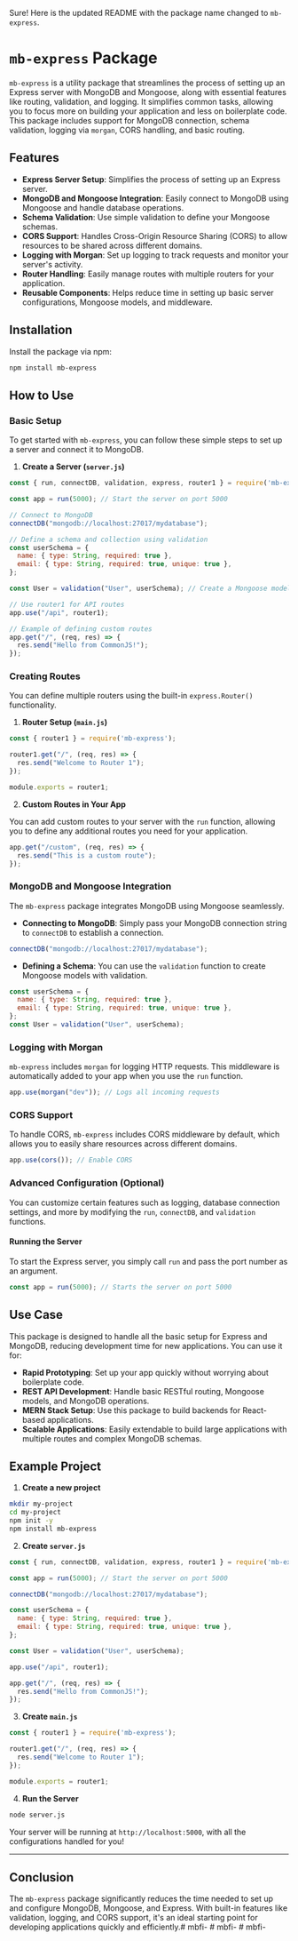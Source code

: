 Sure! Here is the updated README with the package name changed to `mb-express`.

# `mb-express` Package

`mb-express` is a utility package that streamlines the process of setting up an Express server with MongoDB and Mongoose, along with essential features like routing, validation, and logging. It simplifies common tasks, allowing you to focus more on building your application and less on boilerplate code. This package includes support for MongoDB connection, schema validation, logging via `morgan`, CORS handling, and basic routing.

## Features

- **Express Server Setup**: Simplifies the process of setting up an Express server.
- **MongoDB and Mongoose Integration**: Easily connect to MongoDB using Mongoose and handle database operations.
- **Schema Validation**: Use simple validation to define your Mongoose schemas.
- **CORS Support**: Handles Cross-Origin Resource Sharing (CORS) to allow resources to be shared across different domains.
- **Logging with Morgan**: Set up logging to track requests and monitor your server's activity.
- **Router Handling**: Easily manage routes with multiple routers for your application.
- **Reusable Components**: Helps reduce time in setting up basic server configurations, Mongoose models, and middleware.

## Installation

Install the package via npm:

```bash
npm install mb-express
```

## How to Use

### Basic Setup

To get started with `mb-express`, you can follow these simple steps to set up a server and connect it to MongoDB.

1. **Create a Server (`server.js`)**

```javascript
const { run, connectDB, validation, express, router1 } = require('mb-express');

const app = run(5000); // Start the server on port 5000

// Connect to MongoDB
connectDB("mongodb://localhost:27017/mydatabase");

// Define a schema and collection using validation
const userSchema = {
  name: { type: String, required: true },
  email: { type: String, required: true, unique: true },
};

const User = validation("User", userSchema); // Create a Mongoose model with validation

// Use router1 for API routes
app.use("/api", router1);

// Example of defining custom routes
app.get("/", (req, res) => {
  res.send("Hello from CommonJS!");
});
```

### Creating Routes

You can define multiple routers using the built-in `express.Router()` functionality. 

1. **Router Setup (`main.js`)**

```javascript
const { router1 } = require('mb-express');

router1.get("/", (req, res) => {
  res.send("Welcome to Router 1");
});

module.exports = router1;
```

2. **Custom Routes in Your App**

You can add custom routes to your server with the `run` function, allowing you to define any additional routes you need for your application.

```javascript
app.get("/custom", (req, res) => {
  res.send("This is a custom route");
});
```

### MongoDB and Mongoose Integration

The `mb-express` package integrates MongoDB using Mongoose seamlessly. 

- **Connecting to MongoDB**: Simply pass your MongoDB connection string to `connectDB` to establish a connection.

```javascript
connectDB("mongodb://localhost:27017/mydatabase");
```

- **Defining a Schema**: You can use the `validation` function to create Mongoose models with validation.

```javascript
const userSchema = {
  name: { type: String, required: true },
  email: { type: String, required: true, unique: true },
};
const User = validation("User", userSchema);
```

### Logging with Morgan

`mb-express` includes `morgan` for logging HTTP requests. This middleware is automatically added to your app when you use the `run` function.

```javascript
app.use(morgan("dev")); // Logs all incoming requests
```

### CORS Support

To handle CORS, `mb-express` includes CORS middleware by default, which allows you to easily share resources across different domains.

```javascript
app.use(cors()); // Enable CORS
```

### Advanced Configuration (Optional)

You can customize certain features such as logging, database connection settings, and more by modifying the `run`, `connectDB`, and `validation` functions.

#### Running the Server

To start the Express server, you simply call `run` and pass the port number as an argument.

```javascript
const app = run(5000); // Starts the server on port 5000
```

## Use Case

This package is designed to handle all the basic setup for Express and MongoDB, reducing development time for new applications. You can use it for:

- **Rapid Prototyping**: Set up your app quickly without worrying about boilerplate code.
- **REST API Development**: Handle basic RESTful routing, Mongoose models, and MongoDB operations.
- **MERN Stack Setup**: Use this package to build backends for React-based applications.
- **Scalable Applications**: Easily extendable to build large applications with multiple routes and complex MongoDB schemas.

## Example Project

1. **Create a new project**

```bash
mkdir my-project
cd my-project
npm init -y
npm install mb-express
```

2. **Create `server.js`**

```javascript
const { run, connectDB, validation, express, router1 } = require('mb-express');

const app = run(5000); // Start the server on port 5000

connectDB("mongodb://localhost:27017/mydatabase");

const userSchema = {
  name: { type: String, required: true },
  email: { type: String, required: true, unique: true },
};

const User = validation("User", userSchema);

app.use("/api", router1);

app.get("/", (req, res) => {
  res.send("Hello from CommonJS!");
});
```

3. **Create `main.js`**

```javascript
const { router1 } = require('mb-express');

router1.get("/", (req, res) => {
  res.send("Welcome to Router 1");
});

module.exports = router1;
```

4. **Run the Server**

```bash
node server.js
```

Your server will be running at `http://localhost:5000`, with all the configurations handled for you!

---

## Conclusion

The `mb-express` package significantly reduces the time needed to set up and configure MongoDB, Mongoose, and Express. With built-in features like validation, logging, and CORS support, it's an ideal starting point for developing applications quickly and efficiently.#   m b f i -  
 #   m b f i -  
 #   m b f i -  
 